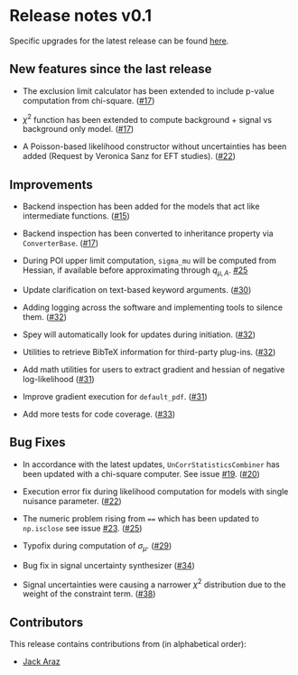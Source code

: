 # Release notes v0.1

Specific upgrades for the latest release can be found [here](https://github.com/SpeysideHEP/spey/releases/latest).

## New features since the last release

* The exclusion limit calculator has been extended to include p-value computation from chi-square.
  ([#17](https://github.com/SpeysideHEP/spey/pull/17))

* $\chi^2$ function has been extended to compute background + signal vs background only model.
  ([#17](https://github.com/SpeysideHEP/spey/pull/17))

* A Poisson-based likelihood constructor without uncertainties has been added
  (Request by Veronica Sanz for EFT studies).
  ([#22](https://github.com/SpeysideHEP/spey/pull/22))

## Improvements

* Backend inspection has been added for the models that act like intermediate functions.
  ([#15](https://github.com/SpeysideHEP/spey/pull/15))

* Backend inspection has been converted to inheritance property via ``ConverterBase``.
  ([#17](https://github.com/SpeysideHEP/spey/pull/17))

* During POI upper limit computation, `sigma_mu` will be computed from Hessian, if available
  before approximating through $q_{\mu,A}$.
  [#25](https://github.com/SpeysideHEP/spey/pull/25)

* Update clarification on text-based keyword arguments.
  ([#30](https://github.com/SpeysideHEP/spey/pull/30))

* Adding logging across the software and implementing tools to silence them.
  ([#32](https://github.com/SpeysideHEP/spey/pull/32))

* Spey will automatically look for updates during initiation.
  ([#32](https://github.com/SpeysideHEP/spey/pull/32))

* Utilities to retrieve BibTeX information for third-party plug-ins.
  ([#32](https://github.com/SpeysideHEP/spey/pull/32))

* Add math utilities for users to extract gradient and hessian of negative log-likelihood
  ([#31](https://github.com/SpeysideHEP/spey/pull/31))

* Improve gradient execution for `default_pdf`.
  ([#31](https://github.com/SpeysideHEP/spey/pull/31))

* Add more tests for code coverage.
  ([#33](https://github.com/SpeysideHEP/spey/pull/33))

## Bug Fixes

* In accordance with the latest updates, `UnCorrStatisticsCombiner` has been updated with
  a chi-square computer. See issue [#19](https://github.com/SpeysideHEP/spey/issues/19).
  ([#20](https://github.com/SpeysideHEP/spey/pull/20))

* Execution error fix during likelihood computation for models with single nuisance parameter.
  ([#22](https://github.com/SpeysideHEP/spey/pull/22))

* The numeric problem rising from `==` which has been updated to `np.isclose`
  see issue [#23](https://github.com/SpeysideHEP/spey/issues/23).
  ([#25](https://github.com/SpeysideHEP/spey/pull/25))

* Typofix during computation of $\sigma_\mu$.
  ([#29](https://github.com/SpeysideHEP/spey/pull/29))

* Bug fix in signal uncertainty synthesizer
  ([#34](https://github.com/SpeysideHEP/spey/pull/34))

* Signal uncertainties were causing a narrower $\chi^2$ distribution due to the weight of the constraint term. 
  ([#38](https://github.com/SpeysideHEP/spey/pull/38))

## Contributors

This release contains contributions from (in alphabetical order):

* [Jack Araz](https://github.com/jackaraz)
